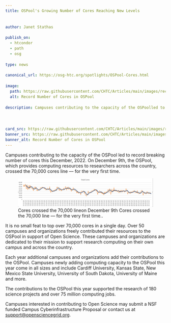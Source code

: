 ```yaml
---
title: OSPool's Growing Number of Cores Reaching New Levels 


author: Janet Stathas

publish_on:
  - htcondor
  - path
  - osg
  
type: news 

canonical_url: https://osg-htc.org/spotlights/OSPool-Cores.html

image:
  path: https://raw.githubusercontent.com/CHTC/Articles/main/images/recordcores.png
  alt: Record Number of Cores in OSPool
  
description: Campuses contributing to the capacity of the OSPoolled to record breaking number of cores this December, 2022. On December 9th, the OSPool, which provides computing resources to researchers across the country, crossed the 70,000 cores line –– for the very first time.



card_src: https://raw.githubusercontent.com/CHTC/Articles/main/images/recordcores.png
banner_src: https://raw.githubusercontent.com/CHTC/Articles/main/images/recordcores.png
banner_alt: Record Number of Cores in OSPool
---
```

Campuses contributing to the capacity of the OSPool led to record breaking number of cores this December, 2022. On December 9th, the OSPool, which provides computing resources to researchers across the country, crossed the 70,000 cores line –– for the very first time.

  <figure>
  <img class="w-100" src="https://raw.githubusercontent.com/CHTC/Articles/main/images/recordcores.png" alt="Cores crossed the 70,000 line –– for the very first time."/>
  <figcaption class="figure-caption">Cores crossed the 70,000 lineon December 9th Cores crossed the 70,000 line –– for the very first time..<br/></figcaption>
</figure>

It is no small feat to top over 70,000 cores in a single day. Over 50 campuses and organizations freely contributed their resources to the OSPool in support of Open Science. These campuses and organizations are dedicated to their mission to support research computing on their own campus and across the country. 

Each year additional campuses and organizations add their contributions to the OSPool. Campuses newly adding computing capacity to the OSPool this year come in all sizes and include Cardiff University, Kansas State, New Mexico State University, University of South Dakota,  University of Maine and more. 

The contributions to the OSPool this year supported the research of 180 science projects and over 75 million computing  jobs. 

Campuses interested in contributing to Open Science may submit a NSF funded Campus Cyberinfrastructure Proposal or contact us at [support@opensciencegrid.org](mailto:support@opensciencegrid.org).
